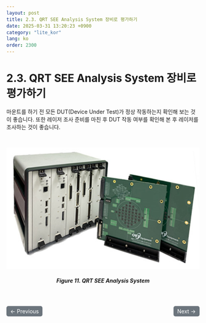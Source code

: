 ```yaml
---
layout: post
title: 2.3.	QRT SEE Analysis System 장비로 평가하기
date: 2025-03-31 13:20:23 +0900
category: "lite_kor"
lang: ko
order: 2300
---
```


# 2.3. QRT SEE Analysis System 장비로 평가하기

마운트를 하기 전 모든 DUT(Device Under Test)가 정상 작동하는지 확인해 보는 것이 좋습니다. 또한 레이저 조사 준비를 마친 후 DUT 작동 여부를 확인해 본 후 레이저를 조사하는 것이 좋습니다.

<br/> <!-- 한줄 띄기 -->

<!-- 중앙 정렬 이미지 -->
<p align="center"> 
  <img src="/assets/Chapter-2/QRT SEE Analysis System.png">
</p>

<!-- 이미지 설명 -->
<div align="center"> 
<h5>Figure 11. QRT SEE Analysis System</h5>
</div>



<!-- 이전/다음 페이지 버튼 -->
<br/>
<br/>
<div style="display: flex; justify-content: space-between; align-items: center; margin-top: 10;">
  <!-- 이전 페이지 버튼 -->
  <a href="/manuals/manuals_lite_kor/Chapter 2/Chapter 2-2-2/" class="btn btn-primary" style="display: inline-block; padding: 5px 10px; background-color: #6c757d; color: white; text-decoration: none; border-radius: 5px;">
    ← Previous
  </a>

  <!-- 다음 페이지 버튼 -->
  <a href="/manuals/manuals_lite_kor/Chapter 2/Chapter 2-3-1/" class="btn btn-primary" style="display: inline-block; padding: 5px 10px; background-color: #6c757d; color: white; text-decoration: none; border-radius: 5px;">
    Next →
  </a>
</div>